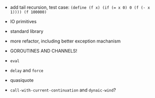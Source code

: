 * add tail recursion, test case: `(define (f x) (if (= x 0) 0 (f (- x 1)))) (f 100000)`
* IO primitives
* standard library
* more refactor, including better exception machanism

* GOROUTINES AND CHANNELS!

* `eval`
* `delay` and `force`
* quasiquote
* `call-with-current-continuation` and `dynaic-wind`?
